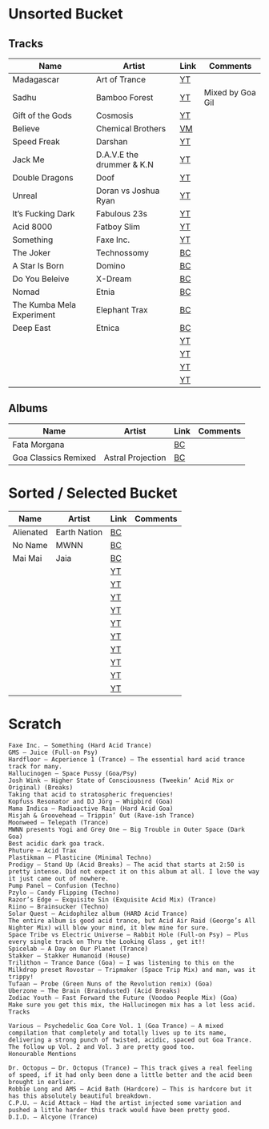 # Unsorted Bucket

## Tracks 
| Name | Artist | Link | Comments |
| --- | --- | --- | --- |
| Madagascar | Art of Trance | [YT](https://www.youtube.com/watch?v=ZY95z8vwEAc) | |
| Sadhu | Bamboo Forest | [YT](https://www.youtube.com/watch?v=PSB9K6rKzCM) | Mixed by Goa Gil |
| Gift of the Gods | Cosmosis | [YT](https://www.youtube.com/watch?v=cQlLBnL-8BE) | |
| Believe | Chemical Brothers | [VM](https://vimeo.com/41545216) | |
| Speed Freak | Darshan | [YT](https://www.youtube.com/watch?v=WWVqgkMuwG0) | |
| Jack Me | D.A.V.E the drummer & K.N | [YT](https://www.youtube.com/watch?v=kJeVpahU2qs) | |
| Double Dragons | Doof | [YT](https://www.youtube.com/watch?v=oN99v-FW2kY) | |
| Unreal | Doran vs Joshua Ryan | [YT](https://www.youtube.com/watch?v=-yT6eDW8I1U) | |
| It’s Fucking Dark | Fabulous 23s | [YT](https://www.youtube.com/watch?v=zv-IMmyfmPU) | |
| Acid 8000 | Fatboy Slim | [YT](https://www.youtube.com/watch?v=L5c8rGWqAHY) | |
| Something | Faxe Inc. | [YT](https://www.youtube.com/watch?v=rLCU1aJbb_c) | |
| The Joker | Technossomy | [BC](https://avatarmusic.bandcamp.com/track/technossomy-the-joker) | |
| A Star Is Born | Domino | [BC](https://avatarmusic.bandcamp.com/track/domino-a-star-is-born) | |
| Do You Beleive | X-Dream | [BC](https://avatarmusic.bandcamp.com/track/x-dream-do-you-believe) | |
| Nomad | Etnia | [BC](https://avatarmusic.bandcamp.com/track/etnia-nomad) | |
| The Kumba Mela Experiment | Elephant Trax | [BC](https://avatarmusic.bandcamp.com/track/the-kumba-mela-experiment-elephant-trax-djerba-edit) | |
| Deep East | Etnica | [BC](https://avatarmusic.bandcamp.com/track/etnica-deep-east-edit) | |
| | | [YT]() | |
| | | [YT]() | |
| | | [YT]() | |
| | | [YT]() | |

## Albums
| Name | Artist | Link | Comments |
| --- | --- | --- | --- |
| Fata Morgana | | [BC](https://avatarmusic.bandcamp.com/album/fata-morgana) | |
| Goa Classics Remixed | Astral Projection | [BC](https://tiprecords.bandcamp.com/album/goa-classics-remixed) | |


# Sorted / Selected Bucket
| Name | Artist | Link | Comments |
| --- | --- | --- | --- |
| Alienated | Earth Nation | [BC](https://avatarmusic.bandcamp.com/track/earth-nation-alienated) | |
| No Name | MWNN | [BC](https://avatarmusic.bandcamp.com/track/man-with-no-name-no-name) | |
| Mai Mai | Jaia | [BC](https://avatarmusic.bandcamp.com/track/jaia-mai-mai) | |
| | | [YT]() | |
| | | [YT]() | |
| | | [YT]() | |
| | | [YT]() | |
| | | [YT]() | |
| | | [YT]() | |
| | | [YT]() | |
| | | [YT]() | |
| | | [YT]() | |
| | | [YT]() | |

# Scratch
```
Faxe Inc. – Something (Hard Acid Trance)
GMS – Juice (Full-on Psy)
Hardfloor – Acperience 1 (Trance) – The essential hard acid trance track for many.
Hallucinogen – Space Pussy (Goa/Psy)
Josh Wink – Higher State of Consciousness (Tweekin’ Acid Mix or Original) (Breaks)
Taking that acid to stratospheric frequencies!
Kopfuss Resonator and DJ Jörg – Whipbird (Goa)
Mama Indica – Radioactive Rain (Hard Acid Goa)
Misjah & Groovehead – Trippin’ Out (Rave-ish Trance)
Moonweed – Telepath (Trance)
MWNN presents Yogi and Grey One – Big Trouble in Outer Space (Dark Goa)
Best acidic dark goa track.
Phuture – Acid Trax
Plastikman – Plasticine (Minimal Techno)
Prodigy – Stand Up (Acid Breaks) – The acid that starts at 2:50 is pretty intense. Did not expect it on this album at all. I love the way it just came out of nowhere.
Pump Panel – Confusion (Techno)
Pzylo – Candy Flipping (Techno)
Razor’s Edge – Exquisite Sin (Exquisite Acid Mix) (Trance)
Riino – Brainsucker (Techno)
Solar Quest – Acidophilez album (HARD Acid Trance)
The entire album is good acid trance, but Acid Air Raid (George’s All Nighter Mix) will blow your mind, it blew mine for sure.
Space Tribe vs Electric Universe – Rabbit Hole (Full-on Psy) – Plus every single track on Thru the Looking Glass , get it!!
Spicelab – A Day on Our Planet (Trance)
Stakker – Stakker Humanoid (House)
Trilithon – Trance Dance (Goa) – I was listening to this on the Milkdrop preset Rovostar – Tripmaker (Space Trip Mix) and man, was it trippy!
Tufaan – Probe (Green Nuns of the Revolution remix) (Goa)
Uberzone – The Brain (Braindusted) (Acid Breaks)
Zodiac Youth – Fast Forward the Future (Voodoo People Mix) (Goa)
Make sure you get this mix, the Hallucinogen mix has a lot less acid.
Tracks

Various – Psychedelic Goa Core Vol. 1 (Goa Trance) – A mixed compilation that completely and totally lives up to its name, delivering a strong punch of twisted, acidic, spaced out Goa Trance. The follow up Vol. 2 and Vol. 3 are pretty good too.
Honourable Mentions

Dr. Octopus – Dr. Octopus (Trance) – This track gives a real feeling of speed, if it had only been done a little better and the acid been brought in earlier.
Robbie Long and AMS – Acid Bath (Hardcore) – This is hardcore but it has this absolutely beautiful breakdown.
C.P.U. – Acid Attack – Had the artist injected some variation and pushed a little harder this track would have been pretty good.
D.I.D. – Alcyone (Trance)
```

